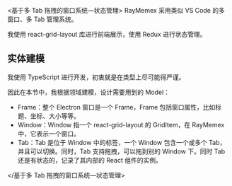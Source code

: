 <基于多 Tab 拖拽的窗口系统—状态管理>
RayMemex 采用类似 VS Code 的多窗口、多 Tab 管理系统。

我使用 react-grid-layout 库进行前端展示，使用 Redux 进行状态管理。

## 实体建模

我使用 TypeScript 进行开发，初衷就是在类型上尽可能得严谨。

因此在本节中，我根据领域建模，设计需要用到的 Model：

- Frame：整个 Electron 窗口是一个 Frame，Frame 包括窗口属性，比如标题、坐标、大小等等。
- Window：Window 指一个  react-grid-layout 的 GridItem，在 RayMemex 中，它表示一个窗口。
- Tab：Tab 是位于 Window 中的标签，一个 Window 包含一个或多个 Tab，并且可以切换。同时，Tab 支持拖拽，可以拖到别的 Window 下。同时 Tab 还是有状态的，记录了其内部的 React 组件的实例。

</基于多 Tab 拖拽的窗口系统—状态管理>